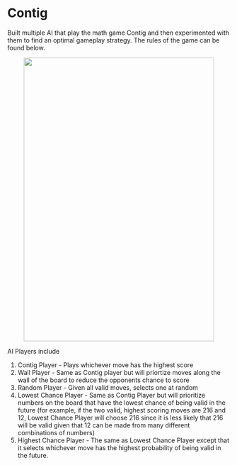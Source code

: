 # Contig
Built multiple AI that play the math game Contig and then experimented with them to find an optimal gameplay strategy. The rules of the game can be found below.

<p align="center">
  <img width="430" height="640" src="https://sites.google.com/a/pvlearners.net/sweigand-games/_/rsrc/1375251341279/contig/Contig.png?height=640&width=430">
</p>

AI Players include

1. Contig Player - Plays whichever move has the highest score
2. Wall Player - Same as Contig player but will priortize moves along the wall of the board to reduce the opponents chance to score
3. Random Player - Given all valid moves, selects one at random
4. Lowest Chance Player - Same as Contig Player but will prioritize numbers on the board that have the lowest chance of being valid in the future (for example, if the two valid, highest scoring moves are 216 and 12, Lowest Chance Player will choose 216 since it is less likely that 216 will be valid given that 12 can be made from many different combinations of numbers)
5. Highest Chance Player - The same as Lowest Chance Player except that it selects whichever move has the highest probability of being valid in the future. 

<!--
In order to create the Lowest Chance and Highest Chance Player, for each number on the board, I calculated how likely it is that that number could be played on a random roll. Rolling three die, there are 216 possible combinations so I simply computed every valid number for every roll. For example, the roll {1, 1, 1} can compute to 1 (1 * 1 * 1), 2 (1 + 1 * 1), and 3 (1 + 1 + 1). Then I did this with {1, 1, 2}, {1, 1, 3}, etc. 

Once I had all the possible valid numbers for any given roll, the percentage chance of that number being playable given a random roll is (# of rolls where this number is valid / # of possible rolls). If 7 can be made 180 ways, then the number 7 on the board has a (180/216) -> 83.3% chance of being valid given a random roll. 
 -->
